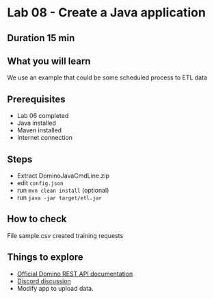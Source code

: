 # Lab 08 - Create a Java application

## Duration 15 min

## What you will learn

We use an example that could be some scheduled process to ETL data

## Prerequisites

- Lab 06 completed
- Java installed
- Maven installed
- Internet connection

## Steps

- Extract DominoJavaCmdLine.zip
- edit `config.json`
- run `mvn clean install` (optional)
- run `java -jar target/etl.jar`

## How to check

File sample.csv created training requests

## Things to explore

- [Official Domino REST API documentation](https://opensource.hcltechsw.com/Domino-rest-api/index.html)
- [Discord discussion](https://discord.com/invite/jmRHpDRnH4)
- Modify app to upload data.

